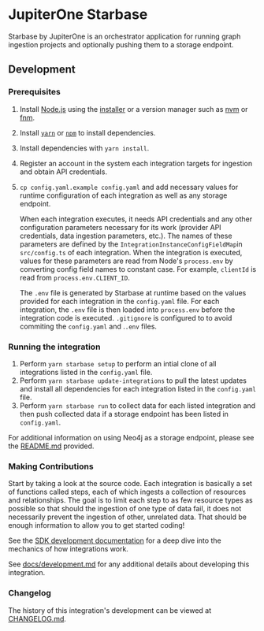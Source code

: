# JupiterOne Starbase

Starbase by JupiterOne is an orchestrator application for running graph
ingestion projects and optionally pushing them to a storage endpoint.


## Development

### Prerequisites

1. Install [Node.js](https://nodejs.org/) using the
   [installer](https://nodejs.org/en/download/) or a version manager such as
   [nvm](https://github.com/nvm-sh/nvm) or [fnm](https://github.com/Schniz/fnm).
2. Install [`yarn`](https://yarnpkg.com/getting-started/install) or
   [`npm`](https://github.com/npm/cli#installation) to install dependencies.
3. Install dependencies with `yarn install`.
4. Register an account in the system each integration targets for ingestion and
   obtain API credentials.
5. `cp config.yaml.example config.yaml` and add necessary values for runtime 
   configuration of each integration as well as any storage endpoint.

   When each integration executes, it needs API credentials and any other
   configuration parameters necessary for its work (provider API credentials,
   data ingestion parameters, etc.). The names of these parameters are defined
   by the `IntegrationInstanceConfigFieldMap`in `src/config.ts` of each
   integration. When the integration is executed, values for these parameters 
   are read from Node's `process.env` by converting config field names to 
   constant case. For example, `clientId` is read from `process.env.CLIENT_ID`.

   The `.env` file is generated by Starbase at runtime based on the values
   provided for each integration in the `config.yaml` file.  For each integration, 
   the `.env` file is then loaded into `process.env` before the integration code 
   is executed.  `.gitignore` is configured to to avoid commiting the `config.yaml`
   and .`.env` files.

### Running the integration

  1. Perform `yarn starbase setup` to perform an intial clone of all integrations
     listed in the `config.yaml` file.
  2. Perform `yarn starbase update-integrations` to pull the latest updates and 
     install all dependencies for each integration listed in the `config.yaml` file. 
  3. Perform `yarn starbase run` to collect data for each listed integration and
     then push collected data if a storage endpoint has been listed in `config.yaml`.

For additional information on using Neo4j as a storage endpoint, please see the
[README.md](docker/README.md) provided.

### Making Contributions

Start by taking a look at the source code. Each integration is basically a set
of functions called steps, each of which ingests a collection of resources and
relationships. The goal is to limit each step to as few resource types as
possible so that should the ingestion of one type of data fail, it does not
necessarily prevent the ingestion of other, unrelated data. That should be
enough information to allow you to get started coding!

See the
[SDK development documentation](https://github.com/JupiterOne/sdk/blob/main/docs/integrations/development.md)
for a deep dive into the mechanics of how integrations work.

See [docs/development.md](docs/development.md) for any additional details about
developing this integration.

### Changelog

The history of this integration's development can be viewed at
[CHANGELOG.md](CHANGELOG.md).


